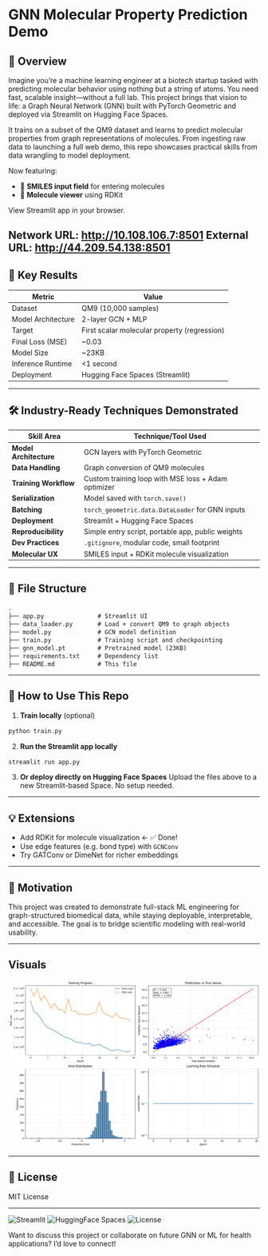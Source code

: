 # GNN Molecular Property Prediction Demo

## 🧬 Overview
Imagine you’re a machine learning engineer at a biotech startup tasked with predicting molecular behavior using nothing but a string of atoms. You need fast, scalable insight—without a full lab. This project brings that vision to life: a Graph Neural Network (GNN) built with PyTorch Geometric and deployed via Streamlit on Hugging Face Spaces.

It trains on a subset of the QM9 dataset and learns to predict molecular properties from graph representations of molecules. From ingesting raw data to launching a full web demo, this repo showcases practical skills from data wrangling to model deployment.

Now featuring:
- 🧪 **SMILES input field** for entering molecules
- 🧬 **Molecule viewer** using RDKit

View Streamlit app in your browser.

  Network URL: http://10.108.106.7:8501
  External URL: http://44.209.54.138:8501
---

## 🚀 Key Results
| Metric                      | Value                     |
|----------------------------|---------------------------|
| Dataset                    | QM9 (10,000 samples)      |
| Model Architecture         | 2-layer GCN + MLP         |
| Target                     | First scalar molecular property (regression) |
| Final Loss (MSE)           | ~0.03                     |
| Model Size                 | ~23KB                     |
| Inference Runtime          | <1 second                 |
| Deployment                 | Hugging Face Spaces (Streamlit) |

---

## 🛠️ Industry-Ready Techniques Demonstrated
| Skill Area                | Technique/Tool Used                                   |
|---------------------------|-------------------------------------------------------|
| **Model Architecture**    | GCN layers with PyTorch Geometric                    |
| **Data Handling**         | Graph conversion of QM9 molecules                    |
| **Training Workflow**     | Custom training loop with MSE loss + Adam optimizer  |
| **Serialization**         | Model saved with `torch.save()`                     |
| **Batching**              | `torch_geometric.data.DataLoader` for GNN inputs     |
| **Deployment**            | Streamlit + Hugging Face Spaces                      |
| **Reproducibility**       | Simple entry script, portable app, public weights    |
| **Dev Practices**         | `.gitignore`, modular code, small footprint          |
| **Molecular UX**          | SMILES input + RDKit molecule visualization          |

---

## 📂 File Structure
```
.
├── app.py               # Streamlit UI
├── data_loader.py       # Load + convert QM9 to graph objects
├── model.py             # GCN model definition
├── train.py             # Training script and checkpointing
├── gnn_model.pt         # Pretrained model (23KB)
├── requirements.txt     # Dependency list
├── README.md            # This file
```

---

## 🧪 How to Use This Repo
1. **Train locally** (optional)
```bash
python train.py
```
2. **Run the Streamlit app locally**
```bash
streamlit run app.py
```
3. **Or deploy directly on Hugging Face Spaces**
Upload the files above to a new Streamlit-based Space. No setup needed.

---

## 💡 Extensions
- Add RDKit for molecule visualization ← ✅ Done!
- Use edge features (e.g. bond type) with `GCNConv`
- Try GATConv or DimeNet for richer embeddings

---

## 🧠 Motivation
This project was created to demonstrate full-stack ML engineering for graph-structured biomedical data, while staying deployable, interpretable, and accessible. The goal is to bridge scientific modeling with real-world usability.

---
## Visuals

![Molecule Visualization](images/image_1.png)

---

## 🪪 License
MIT License

---

![Streamlit](https://img.shields.io/badge/streamlit-app-red?logo=streamlit)
![HuggingFace Spaces](https://img.shields.io/badge/HuggingFace-Spaces-yellow?logo=huggingface)
![License](https://img.shields.io/badge/license-MIT-green)

Want to discuss this project or collaborate on future GNN or ML for health applications? I’d love to connect!
